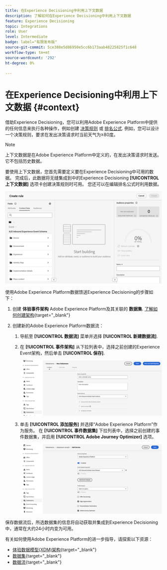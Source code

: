 ```yaml
---
title: 在Experience Decisioning中利用上下文数据
description: 了解如何在Experience Decisioning中利用上下文数据
feature: Experience Decisioning
topic: Integrations
role: User
level: Intermediate
badge: label="有限发布版"
source-git-commit: 5ce388e5d86950e5cc6b173aab48225825f1c648
workflow-type: tm+mt
source-wordcount: '292'
ht-degree: 0%

---
```


# 在Experience Decisioning中利用上下文数据 {#context}

借助Experience Decisioning，您可以利用Adobe Experience Platform中提供的任何信息来执行各种操作，例如创建 [决策规则](rules.md) 或 [排名公式](ranking.md). 例如，您可以设计一个决策规则，要求在发出决策请求时当前天气为≥80度。

>[!NOTE]
>
>上下文数据是在Adobe Experience Platform中定义的，在发出决策请求时发送。 它不包括历史数据。

要使用上下文数据，您首先需要定义要在Experience Decisioning中可用的数据。 完成后，此数据将无缝集成到中的Experience Decisioning **[!UICONTROL 上下文数据]** 选项卡创建决策规则时可用。 您还可以在编辑排名公式时利用数据。

![](assets/decision-rules-context.png)

使用Adobe Experience Platform数据馈送Experience Decisioning的步骤如下：

1. 创建 **体验事件架构**  Adobe Experience Platform及其关联的 **数据集**. [了解如何创建架构](https://experienceleague.adobe.com/en/docs/experience-platform/xdm/ui/resources/schemas){target="_blank"}

1. 创建新的Adobe Experience Platform数据流：

   1. 导航至 **[!UICONTROL 数据流]** 菜单并选择 **[!UICONTROL 新建数据流]**.

   1. 在 **[!UICONTROL 事件架构]** 从下拉列表中，选择之前创建的Experience Event架构，然后单击 **[!UICONTROL 保存]**.

      ![](assets/decision-rule-context-datastream.png)

   1. 单击 **[!UICONTROL 添加服务]** 并选择“Adobe Experience Platform”作为服务。 在 **[!UICONTROL 事件数据集]** 下拉列表中，选择之前创建的事件数据集，并启用 **[!UICONTROL Adobe Journey Optimizer]** 选项。

      ![](assets/decision-rules-context-datastream-service.png)

保存数据流后，所选数据集的信息将自动获取并集成到Experience Decisioning中，通常在大约24小时内变为可用。

有关如何使用Adobe Experience Platform的进一步指导，请探索以下资源：

* [体验数据模型(XDM)架构](https://experienceleague.adobe.com/en/docs/experience-platform/xdm/schema/composition){target="_blank"}
* [数据集](https://experienceleague.adobe.com/en/docs/experience-platform/catalog/datasets/overview){target="_blank"}
* [数据流](https://experienceleague.adobe.com/en/docs/experience-platform/datastreams/overview){target="_blank"}
